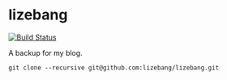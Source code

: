 # lizebang

[![Build Status](https://www.travis-ci.org/lizebang/lizebang.svg?branch=master)](https://www.travis-ci.org/lizebang/lizebang)

A backup for my blog.

```shell
git clone --recursive git@github.com:lizebang/lizebang.git
```
